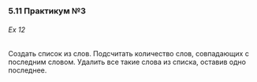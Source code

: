### 5.11 Практикум №3

###### Ex 12

Создать список из слов. Подсчитать количество слов, совпадающих с последним словом. Удалить все такие слова из списка, оставив одно последнее.

